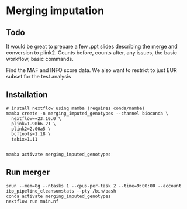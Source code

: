 # Merging imputation

## Todo
It would be great to prepare a few .ppt slides describing the merge and conversion to plink2.  Counts before, counts after, any issues, the basic workflow, basic commands.

Find the MAF and INFO score data.
We also want to restrict to just EUR subset for the test analysis 

## Installation

```
# install nextflow using mamba (requires conda/mamba)
mamba create -n merging_imputed_genotypes --channel bioconda \
  nextflow==23.10.0 \
  plink=1.90b6.21 \
  plink2=2.00a5 \
  bcftools=1.18 \
  tabix=1.11
  

mamba activate merging_imputed_genotypes
```


## Run merger
```
srun --mem=8g --ntasks 1 --cpus-per-task 2 --time=9:00:00 --account ibp_pipeline_cleansumstats --pty /bin/bash
conda activate merging_imputed_genotypes
nextflow run main.nf
```


